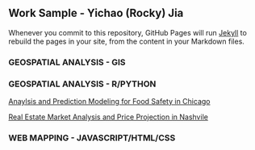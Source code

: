 ## Work Sample - Yichao (Rocky) Jia



Whenever you commit to this repository, GitHub Pages will run [Jekyll](https://jekyllrb.com/) to rebuild the pages in your site, from the content in your Markdown files.

### GEOSPATIAL ANALYSIS - GIS



### GEOSPATIAL ANALYSIS - R/PYTHON

[Anaylsis and Prediction Modeling for Food Safety in Chicago](https://rochineer.github.io/Food-Inspection-Modeling/) 

[Real Estate Market Analysis and Price Projection in Nashvile](https://rochineer.github.io/Data-Analytics-Home-Price-Prediction/) 

### WEB MAPPING - JAVASCRIPT/HTML/CSS
